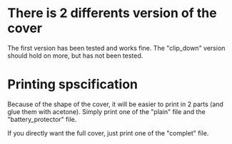 # There is 2 differents version of the cover
The first version has been tested and works fine. The "clip_down" version should hold on more, but has not been tested.

# Printing spscification
Because of the shape of the cover, it will be easier to print in 2 parts (and glue them with acetone). Simply print one of the "plain" file and the "battery_protector" file.

If you directly want the full cover, just print one of the "complet" file.

